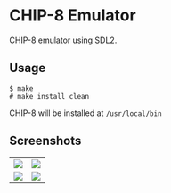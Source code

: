 # CHIP-8 Emulator

CHIP-8 emulator using SDL2.

## Usage

```shell
$ make
# make install clean
```
CHIP-8 will be installed at `/usr/local/bin`

## Screenshots

<table>
    <tr>
    <td><img src="https://user-images.githubusercontent.com/54286563/91669143-75219180-eb1b-11ea-8b81-9dea80b61fe7.png"/></td>
    <td><img src="https://user-images.githubusercontent.com/54286563/91669145-75ba2800-eb1b-11ea-9378-81ca0e412e8f.png"/></td>
    </tr>
    <tr>
    <td><img src="https://user-images.githubusercontent.com/54286563/91669146-75ba2800-eb1b-11ea-9945-a0584713d896.png"/></td>
    <td><img src="https://user-images.githubusercontent.com/54286563/91669147-7652be80-eb1b-11ea-81be-26251e88e95b.png"/></td>
    </tr>
</table>
